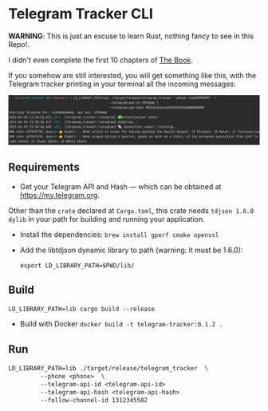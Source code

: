 # Telegram Tracker CLI
**WARNING**: This is just an excuse to learn Rust, nothing fancy to see in this Repo!.

I didn't even complete the first 10 chapters of [The Book](https://doc.rust-lang.org/book/).

If you somehow are still interested, you will get something like this, with the Telegram tracker printing in your terminal all the incoming messages:

![cli](docs/telegram_tracker_img.png)

## Requirements

* Get your Telegram API and Hash —  which can be obtained at https://my.telegram.org.

Other than the `crate` declared at `Cargo.toml`, this crate needs `tdjson 1.6.0 dylib` in your path
for building and running your application.

* Install the dependencies: 
  `brew install gperf cmake openssl`  

* Add the libtdjson dynamic library to path (warning: it must be 1.6.0): 
  ```
  export LD_LIBRARY_PATH=$PWD/lib/
  ```

## Build 
```
LD_LIBRARY_PATH=lib cargo build --release
```

* Build with Docker
```docker build -t telegram-tracker:0.1.2 .```

## Run
```
LD_LIBRARY_PATH=lib ./target/release/telegram_tracker  \
         --phone <phone>  \
         --telegram-api-id <telegram-api-id>
         --telegram-api-hash <telegram-api-hash>
         --follow-channel-id 1312345502
```



